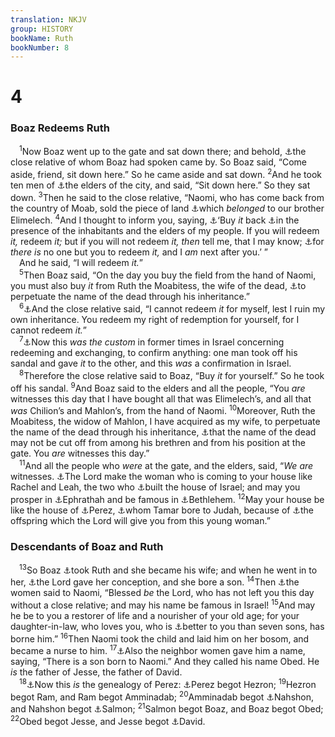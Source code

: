 ```yaml
---
translation: NKJV
group: HISTORY
bookName: Ruth 
bookNumber: 8
---
```


<div class="title"><h1>4</h1><h3>Boaz Redeems Ruth</h3></div>
<span class="verse ru_4_1"> <sup>1</sup>Now Boaz went up to the gate and sat down there; and behold, <a data-toggle="tooltip" data-placement="bottom" title="(Ps. 37:3, 5)">⚓</a>the close relative of whom Boaz had spoken came by. So Boaz said, “Come aside, friend, sit down here.” So he came aside and sat down. </span>
<span class="verse ru_4_2"><sup>2</sup>And he took ten men of <a data-toggle="tooltip" data-placement="bottom" title="Ruth 3:12">⚓</a>the elders of the city, and said, “Sit down here.” So they sat down. </span>
<span class="verse ru_4_3"><sup>3</sup>Then he said to the close relative, “Naomi, who has come back from the country of Moab, sold the piece of land <a data-toggle="tooltip" data-placement="bottom" title="1 Kin. 21:8; Prov. 31:23">⚓</a>which <i>belonged</i> to our brother Elimelech. </span>
<span class="verse ru_4_4"><sup>4</sup>And I thought to inform you, saying, <a data-toggle="tooltip" data-placement="bottom" title="Lev. 25:25">⚓</a>‘Buy <i>it</i> back <a data-toggle="tooltip" data-placement="bottom" title="Jer. 32:7, 8">⚓</a>in the presence of the inhabitants and the elders of my people. If you will redeem <i>it,</i> redeem <i>it;</i> but if you will not redeem <i>it, then</i> tell me, that I may know; <a data-toggle="tooltip" data-placement="bottom" title="Gen. 23:18">⚓</a>for <i>there</i> <i>is</i> no one but you to redeem <i>it,</i> and I <i>am</i> next after you.’ ”<br/> And he said, “I will redeem <i>it.</i>”<br/></span>
<span class="verse ru_4_5"> <sup>5</sup>Then Boaz said, “On the day you buy the field from the hand of Naomi, you must also buy <i>it</i> from Ruth the Moabitess, the wife of the dead, <a data-toggle="tooltip" data-placement="bottom" title="Lev. 25:25">⚓</a>to perpetuate the name of the dead through his inheritance.”<br/></span>
<span class="verse ru_4_6"> <sup>6</sup><a data-toggle="tooltip" data-placement="bottom" title="Gen. 38:8; Deut. 25:5, 6; Ruth 3:13; Matt. 22:24">⚓</a>And the close relative said, “I cannot redeem <i>it</i> for myself, lest I ruin my own inheritance. You redeem my right of redemption for yourself, for I cannot redeem <i>it.</i>”<br/></span>
<span class="verse ru_4_7"> <sup>7</sup><a data-toggle="tooltip" data-placement="bottom" title="Ruth 3:12, 13; Job 19:14">⚓</a>Now this <i>was</i> <i>the</i> <i>custom</i> in former times in Israel concerning redeeming and exchanging, to confirm anything: one man took off his sandal and gave <i>it</i> to the other, and this <i>was</i> a confirmation in Israel.<br/></span>
<span class="verse ru_4_8"> <sup>8</sup>Therefore the close relative said to Boaz, “Buy <i>it</i> for yourself.” So he took off his sandal. </span>
<span class="verse ru_4_9"><sup>9</sup>And Boaz said to the elders and all the people, “You <i>are</i> witnesses this day that I have bought all that was Elimelech’s, and all that <i>was</i> Chilion’s and Mahlon’s, from the hand of Naomi. </span>
<span class="verse ru_4_10"><sup>10</sup>Moreover, Ruth the Moabitess, the widow of Mahlon, I have acquired as my wife, to perpetuate the name of the dead through his inheritance, <a data-toggle="tooltip" data-placement="bottom" title="Deut. 25:7–10">⚓</a>that the name of the dead may not be cut off from among his brethren and from his position at the gate. You <i>are</i> witnesses this day.”<br/></span>
<span class="verse ru_4_11"> <sup>11</sup>And all the people who <i>were</i> at the gate, and the elders, said, “<i>We</i> <i>are</i> witnesses. <a data-toggle="tooltip" data-placement="bottom" title="Deut. 25:6">⚓</a>The Lord make the woman who is coming to your house like Rachel and Leah, the two who <a data-toggle="tooltip" data-placement="bottom" title="Ps. 127:3; 128:3">⚓</a>built the house of Israel; and may you prosper in <a data-toggle="tooltip" data-placement="bottom" title="Gen. 29:25–30; Deut. 25:9">⚓</a>Ephrathah and be famous in <a data-toggle="tooltip" data-placement="bottom" title="Gen. 35:16–18">⚓</a>Bethlehem. </span>
<span class="verse ru_4_12"><sup>12</sup>May your house be like the house of <a data-toggle="tooltip" data-placement="bottom" title="1 Sam. 16:4–13; Mic. 5:2; Matt. 2:1–8">⚓</a>Perez, <a data-toggle="tooltip" data-placement="bottom" title="1 Chr. 2:4; Matt. 1:3">⚓</a>whom Tamar bore to Judah, because of <a data-toggle="tooltip" data-placement="bottom" title="Gen. 38:6–29">⚓</a>the offspring which the Lord will give you from this young woman.”<br/></span>
<div class="title"><h3>Descendants of Boaz and Ruth</h3></div>
<span class="verse ru_4_13"> <sup>13</sup>So Boaz <a data-toggle="tooltip" data-placement="bottom" title="1 Sam. 2:20">⚓</a>took Ruth and she became his wife; and when he went in to her, <a data-toggle="tooltip" data-placement="bottom" title="Ruth 3:11">⚓</a>the Lord gave her conception, and she bore a son. </span>
<span class="verse ru_4_14"><sup>14</sup>Then <a data-toggle="tooltip" data-placement="bottom" title="Gen. 29:31; 33:5; Matt. 1:5">⚓</a>the women said to Naomi, “Blessed <i>be</i> the Lord, who has not left you this day without a close relative; and may his name be famous in Israel! </span>
<span class="verse ru_4_15"><sup>15</sup>And may he be to you a restorer of life and a nourisher of your old age; for your daughter-in-law, who loves you, who is <a data-toggle="tooltip" data-placement="bottom" title="Luke 1:58; (Rom. 12:15)">⚓</a>better to you than seven sons, has borne him.” </span>
<span class="verse ru_4_16"><sup>16</sup>Then Naomi took the child and laid him on her bosom, and became a nurse to him. </span>
<span class="verse ru_4_17"><sup>17</sup><a data-toggle="tooltip" data-placement="bottom" title="1 Sam. 1:8">⚓</a>Also the neighbor women gave him a name, saying, “There is a son born to Naomi.” And they called his name Obed. He <i>is</i> the father of Jesse, the father of David.<br/></span>
<span class="verse ru_4_18"> <sup>18</sup><a data-toggle="tooltip" data-placement="bottom" title="Luke 1:58">⚓</a>Now this <i>is</i> the genealogy of Perez: <a data-toggle="tooltip" data-placement="bottom" title="1 Chr. 2:4, 5; Matt. 1:1–7">⚓</a>Perez begot Hezron; </span>
<span class="verse ru_4_19"><sup>19</sup>Hezron begot Ram, and Ram begot Amminadab; </span>
<span class="verse ru_4_20"><sup>20</sup>Amminadab begot <a data-toggle="tooltip" data-placement="bottom" title="Num. 26:20, 21">⚓</a>Nahshon, and Nahshon begot <a data-toggle="tooltip" data-placement="bottom" title="Num. 1:7">⚓</a>Salmon; </span>
<span class="verse ru_4_21"><sup>21</sup>Salmon begot Boaz, and Boaz begot Obed; </span>
<span class="verse ru_4_22"><sup>22</sup>Obed begot Jesse, and Jesse begot <a data-toggle="tooltip" data-placement="bottom" title="Matt. 1:4">⚓</a>David.<br/></span>

